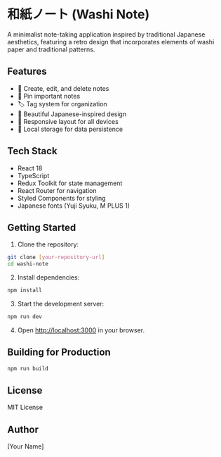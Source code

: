 # 和紙ノート (Washi Note)

A minimalist note-taking application inspired by traditional Japanese aesthetics, featuring a retro design that incorporates elements of washi paper and traditional patterns.

## Features

- 📝 Create, edit, and delete notes
- 📌 Pin important notes
- 🏷️ Tag system for organization
- 🎨 Beautiful Japanese-inspired design
- 📱 Responsive layout for all devices
- 💾 Local storage for data persistence

## Tech Stack

- React 18
- TypeScript
- Redux Toolkit for state management
- React Router for navigation
- Styled Components for styling
- Japanese fonts (Yuji Syuku, M PLUS 1)

## Getting Started

1. Clone the repository:
```bash
git clone [your-repository-url]
cd washi-note
```

2. Install dependencies:
```bash
npm install
```

3. Start the development server:
```bash
npm run dev
```

4. Open [http://localhost:3000](http://localhost:3000) in your browser.

## Building for Production

```bash
npm run build
```

## License

MIT License

## Author

[Your Name] 